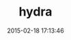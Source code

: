 ---
layout: post
title:  "hydra"
repo:   "projecthydra/hydra"
date:   2015-02-18 17:13:46
gemurl: http://projecthydra.org/
---